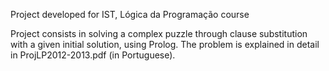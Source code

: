 Project developed for IST, Lógica da Programação course

Project consists in solving a complex puzzle through clause substitution with a given initial solution, using Prolog.
The problem is explained in detail in ProjLP2012-2013.pdf (in Portuguese).
